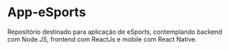 # App-eSports
Repositório destinado para aplicação de eSports, contemplando backend com Node.JS, frontend com ReactJs e mobile com React Native.
